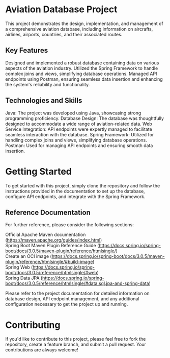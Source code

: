 # Aviation Database Project
This project demonstrates the design, implementation, and management of a comprehensive aviation database, 
including information on aircrafts, airlines, airports, countries, and their associated routes.

## Key Features
Designed and implemented a robust database containing data on various aspects of the aviation industry.
Utilized the Spring Framework to handle complex joins and views, simplifying database operations.
Managed API endpoints using Postman, ensuring seamless data insertion and enhancing the system's reliability and functionality.

## Technologies and Skills
Java: The project was developed using Java, showcasing strong programming proficiency.
Database Design: The database was thoughtfully designed to accommodate a wide range of aviation-related data.
Web Service Integration: API endpoints were expertly managed to facilitate seamless interaction with the database.
Spring Framework: Utilized for handling complex joins and views, simplifying database operations.
Postman: Used for managing API endpoints and ensuring smooth data insertion.

# Getting Started
To get started with this project, simply clone the repository and follow the instructions provided in the documentation to set up the database, 
configure API endpoints, and integrate with the Spring Framework.

## Reference Documentation
For further reference, please consider the following sections:

Official Apache Maven documentation (https://maven.apache.org/guides/index.html) <br>
Spring Boot Maven Plugin Reference Guide (https://docs.spring.io/spring-boot/docs/3.0.5/maven-plugin/reference/htmlsingle/) <br>
Create an OCI image (https://docs.spring.io/spring-boot/docs/3.0.5/maven-plugin/reference/htmlsingle/#build-image) <br>
Spring Web (https://docs.spring.io/spring-boot/docs/3.0.5/reference/htmlsingle/#web) <br>
Spring Data JPA (https://docs.spring.io/spring-boot/docs/3.0.5/reference/htmlsingle/#data.sql.jpa-and-spring-data)


Please refer to the project documentation for detailed information on database design, API endpoint management, and any additional configuration necessary 
to get the project up and running.

# Contributing
If you'd like to contribute to this project, please feel free to fork the repository, create a feature branch, and submit a pull request. 
Your contributions are always welcome!




